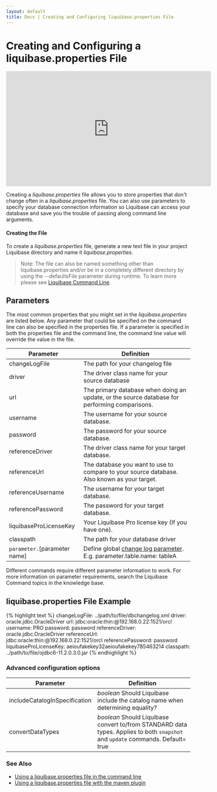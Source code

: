 ```yaml
---
layout: default
title: Docs | Creating and Configuring liquibase.properties File 
---
```

# Creating and Configuring a liquibase.properties File
<div align="center">
<iframe width="560" height="315" src="https://www.youtube.com/embed/VokEe4hTFUI" frameborder="0" allow="accelerometer; autoplay; encrypted-media; gyroscope; picture-in-picture" allowfullscreen></iframe></div>

Creating a *liquibase.properties* file allows you to store properties that don't change often in a *liquibase.properties* file. You can also use parameters to specify your database connection information so Liquibase can access your database and save you the trouble of passing along command line arguments.

#### Creating the File
To create a *liquibase.properties* file, generate a new text file in your project Liquibase directory and name it *liquibase.properties*.

> Note: The file can also be named something other than liquibase.properties and/or be in a completely different directory by using the --defaultsFile parameter during runtime.
To learn more please see [Liquibase Command Line](command_line.html).

## Parameters
The most common properties that you might set in the *liquibase.properties* are listed below. Any parameter that could be specified on
the command line can also be specified in the properties file. If a parameter is specified in both the properties file and the command line,
the command line value will override the value in the file.

| Parameter | Definition |
| --------- | ---------- |
| changeLogFile | The path for your changelog file|
| driver | The driver class name for your source database|
| url | The primary database when doing an update, or the source database for performing comparisons. |
| username | The username for your source database.|
| password | The password for your source database.|
| referenceDriver | The driver class name for your target database. |
| referenceUrl | The database you want to use to compare to your source database. Also known as your target. |
| referenceUsername | The username for your target database. |
| referencePassword | The password for your target database. |
| liquibaseProLicenseKey | Your Liquibase Pro license key (If you have one). |
| classpath | The path for your database driver |
| <code>parameter.</code>[parameter name] | Define global [change log parameter](changelog_parameters.html). E.g. parameter.table.name: tableA

Different commands require different parameter information to work. For more information on parameter requirements, search the Liquibase Command topics in the knowledge base.

## liquibase.properties File Example
{% highlight text %}
changeLogFile: ../path/to/file/dbchangelog.xml
driver: oracle.jdbc.OracleDriver
url: jdbc:oracle:thin:@192.168.0.22:1521/orcl
username: PRO
password: password
referenceDriver: oracle.jdbc.OracleDriver
referenceUrl: jdbc:oracle:thin:@192.168.0.22:1521/orcl
referencePassword: password
liquibaseProLicenseKey: aeioufakekey32aeioufakekey785463214
classpath: ../path/to/file/ojdbc6-11.2.0.3.0.jar
{% endhighlight %}
<p></p>

### Advanced configuration options

| Parameter | Definition |
| --------- | ---------- |
| includeCatalogInSpecification | <i>boolean</i> Should Liquibase include the catalog name when determining equality? |
| convertDataTypes | <i>boolean</i> Should Liquibase convert to/from STANDARD data types. Applies to both <code>snapshot</code> and <code>update</code> commands. Default= true|

### See Also ###
* [Using a liquibase.properties file in the command  line](command_line.html#using-a-liquibaseproperties-file)
* [Using a liquibase.properties file with the maven plugin](maven/index.html#using-configuration-property-files)
